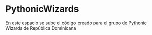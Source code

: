 # PythonicWizards
En este espacio se sube el código creado para el grupo de Pythonic Wizards de República Dominicana
